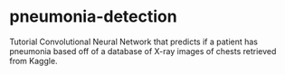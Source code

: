 # pneumonia-detection
Tutorial Convolutional Neural Network that predicts if a patient has pneumonia based off of a database of X-ray images of chests retrieved from Kaggle.
